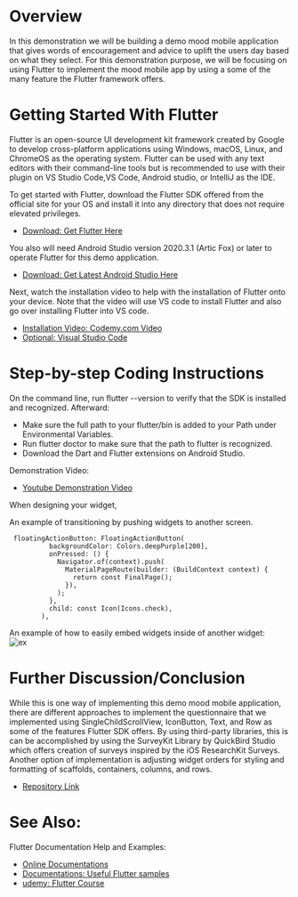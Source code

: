 # Overview

In this demonstration we will be building a demo mood mobile application that gives words of 
encouragement and advice to uplift the users day based on what they select. For this demonstration 
purpose, we will be focusing on using Flutter to implement the mood mobile app by using a some of 
the many feature the Flutter framework offers.

# Getting Started With Flutter

Flutter is an open-source UI development kit framework created by Google to develop
cross-platform applications using Windows, macOS, Linux, and ChromeOS as the operating system.
Flutter can be used with any text editors with their command-line tools but is recommended to
use with their plugin on VS Studio Code,VS Code, Android studio, or IntelliJ as the IDE.

To get started with Flutter, download the Flutter SDK offered from the official site for your OS
and install it into any directory that does not require elevated privileges.
- [Download: Get Flutter Here](https://docs.flutter.dev/get-started/install)

You also will need Android Studio version 2020.3.1 (Artic Fox) or later to operate Flutter for this
demo application.
- [Download: Get Latest Android Studio Here](https://developer.android.com/studio)

Next, watch the installation video to help with the installation of Flutter onto your device.
Note that the video will use VS code to install Flutter and also go over installing Flutter into
VS code.
- [Installation Video: Codemy.com Video](https://www.youtube.com/watch?v=VFDbZk2xhO4)
- [Optional: Visual Studio Code](https://code.visualstudio.com/download)

# Step-by-step Coding Instructions

On the command line, run flutter --version to verify that the SDK is installed and recognized.
Afterward:
- Make sure the full path to your flutter/bin is added to your Path under Environmental Variables.
- Run flutter doctor to make sure that the path to flutter is recognized.
- Download the Dart and Flutter extensions on Android Studio.

Demonstration Video:
- [Youtube Demonstration Video]()

When designing your widget, 

An example of transitioning by pushing widgets to another screen.
```
 floatingActionButton: FloatingActionButton(
          backgroundColor: Colors.deepPurple[200],
          onPressed: () {
            Navigator.of(context).push(
              MaterialPageRoute(builder: (BuildContext context) {
                return const FinalPage();
              }),
            );
          },
          child: const Icon(Icons.check),
        ),
```
An example of how to easily embed widgets inside of another widget:                                                
![ex](https://user-images.githubusercontent.com/10284866/206826497-35c25a36-adc1-4c1d-b1c8-389e80ecc80f.jpeg)

# Further Discussion/Conclusion

While this is one way of implementing this demo mood mobile application, there are different 
approaches to implement the questionnaire that we implemented using SingleChildScrollView, 
IconButton, Text, and Row as some of the features Flutter SDK offers. By using third-party libraries,
this is can be accomplished by using the SurveyKit Library by QuickBird Studio which offers creation
of surveys inspired by the iOS ResearchKit Surveys. Another option of implementation is adjusting
widget orders for styling and formatting of scaffolds, containers, columns, and rows.
- [Repository Link](https://github.com/huybaovo/cis357-project)

# See Also:

Flutter Documentation Help and Examples:
- [Online Documentations](https://flutter.dev/docs)
- [Documentations: Useful Flutter samples](https://flutter.dev/docs/cookbook)
- [udemy: Flutter Course](https://www.udemy.com/course/flutter-bootcamp-with-dart/?utm_source=adwords&utm_medium=udemyads&utm_campaign=GoogleFlutter_v.PROF_la.EN_cc.US&utm_content=deal4584&utm_term=_._ag_113411705010_._ad_622358216560_._kw__._de_c_._dm__._pl__._ti_dsa-1184681151762_._li_9017523_._pd__._&matchtype=&gclid=Cj0KCQiA1sucBhDgARIsAFoytUtY8hBfj8mECXDTBiv7fnpmfGZtjcugGYQJIFHGZNjWukCYPL5TBv0aAgEvEALw_wcB)
